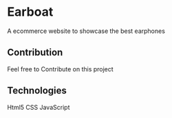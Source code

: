 # Earboat
A ecommerce website to showcase the best earphones 

## Contribution
Feel free to Contribute on this project

## Technologies
Html5
CSS
JavaScript